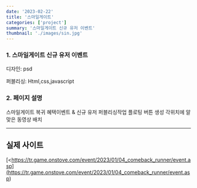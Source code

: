```yaml
---
date: '2023-02-22'
title: '스마일게이트'
categories: ['project']
summary: '스마일게이트 신규 유저 이벤트'
thumbnail: './images/sin.jpg'
---
```


### 1. 스마일게이트 신규 유저 이벤트

디자인: psd

퍼블리싱: Html,css,javascript





### 2. 페이지 설명

스마일게이트 복귀 혜택이벤트 & 신규 유저 퍼블리싱작업 플로팅 버튼 생성 각위치에 알맞은 동영상 배치

---

## 실제 사이트



[<https://tr.game.onstove.com/event/2023/01/04_comeback_runner/event.asp](<https://tr.game.onstove.com/event/2023/01/04_comeback_runner/event.asp>)
    
